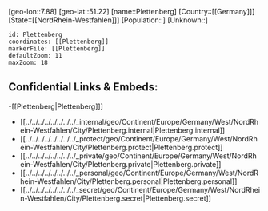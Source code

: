 ﻿---
location: [51.22,7.88]
mapzoom: [7,12] 
mapmarker: city 
type: City
tags:
- geo/City


SpocWebEntityId: 33407
isDeleted: false
confidential: public

---
[geo-lon::7.88]
[geo-lat::51.22]
[name::Plettenberg]
[Country::[[Germany]]]
[State::[[NordRhein-Westfahlen]]]
[Population::]
[Unknown::]


```leaflet
id: Plettenberg
coordinates: [[Plettenberg]]
markerFile: [[Plettenberg]]
defaultZoom: 11 
maxZoom: 18
```


## Confidential Links & Embeds: 
-[[Plettenberg|Plettenberg]]] 
- [[../../../../../../../../_internal/geo/Continent/Europe/Germany/West/NordRhein-Westfahlen/City/Plettenberg.internal|Plettenberg.internal]] 
- [[../../../../../../../../_protect/geo/Continent/Europe/Germany/West/NordRhein-Westfahlen/City/Plettenberg.protect|Plettenberg.protect]] 
- [[../../../../../../../../_private/geo/Continent/Europe/Germany/West/NordRhein-Westfahlen/City/Plettenberg.private|Plettenberg.private]] 
- [[../../../../../../../../_personal/geo/Continent/Europe/Germany/West/NordRhein-Westfahlen/City/Plettenberg.personal|Plettenberg.personal]] 
- [[../../../../../../../../_secret/geo/Continent/Europe/Germany/West/NordRhein-Westfahlen/City/Plettenberg.secret|Plettenberg.secret]] 
